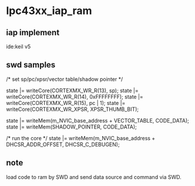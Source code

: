 # lpc43xx_iap_ram
## iap implement 
ide:keil v5
## swd samples
/* set sp/pc/xpsr/vector table/shadow pointer */

state |= writeCore(CORTEXMX_WR_R(13), sp);
state |= writeCore(CORTEXMX_WR_R(14), 0xFFFFFFFF);
state |= writeCore(CORTEXMX_WR_R(15), pc | 1);
state |= writeCore(CORTEXMX_WR_XPSR, XPSR_THUMB_BIT);

state |= writeMem(m_NVIC_base_address + VECTOR_TABLE, CODE_DATA);
state |= writeMem(SHADOW_POINTER, CODE_DATA);

/* run the core */
state |= writeMem(m_NVIC_base_address + DHCSR_ADDR_OFFSET, DHCSR_C_DEBUGEN);
## note
load code to ram by SWD and send data source and command via SWD.

